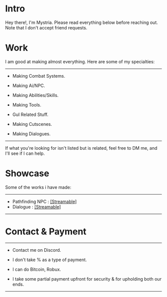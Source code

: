 # Intro
<p>Hey there!, I'm Mystria. Please read everything below before reaching out. Note that I don't accept friend requests.<br>

# Work
I am good at making almost everything. Here are some of my specialties:

-----------------------------------------
  - <p>Making Combat Systems.
  - <p>Making Ai/NPC.
  - <p>Making Abilities/Skills.
  - <p>Making Tools.
  - <p>GuI Related Stuff.
  - <p>Making Cutscenes.
  - <p>Making Dialogues.<br>
  -----------------------------------------
If what you're looking for isn't listed but is related, feel free to DM me, and I'll see if I can help.

# Showcase
Some of the works i have made:

-----------------------------------------
- Pathfinding NPC : [[Streamable]](https://streamable.com/ata3ev)
- Dialogue : [[Streamable]](https://streamable.com/70ihvs)
-----------------------------------------
# Contact & Payment
-----------------------------------------
- <p>Contact me on Discord.
- <p>I don't take % as a type of payment.
- <p>I can do Bitcoin, Robux.
- <p>I take some partial payment upfront for security & for upholding both our ends.<br>
-----------------------------------------
